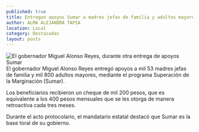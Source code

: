```yaml
---
published: true
title: Entregan apoyos Sumar a madres jefas de familia y adultos mayores de mil 200 pesos
author: ALMA ALEJANDRA TAPIA
location: Local
category: Destacadas
layout: posts
---
```


![El gobernador Miguel Alonso Reyes, durante otra entrega de apoyos Sumar](http://i.imgur.com/OojaH7Sm.jpg)El gobernador Miguel Alonso Reyes entregó apoyos a mil 53 madres jefas de familia y mil 800 adultos mayores, mediante el programa Superación de la Marginación (Sumar).

Los beneficiarios recibieron un cheque de mil 200 pesos, que es equivalente a los 400 pesos mensuales que se les otorga de manera retroactiva cada tres meses.

Durante el acto protocolario, el mandatario estatal destacó que Sumar es la base toral de su gobierno.
